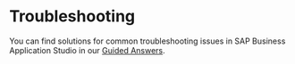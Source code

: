 <!-- loio73e1a38f87424190be129105567e4603 -->

# Troubleshooting

You can find solutions for common troubleshooting issues in SAP Business Application Studio in our [Guided Answers](https://ga.support.sap.com/dtp/viewer/index.html#/tree/2827/actions/41344).

